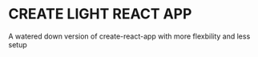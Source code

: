 # CREATE LIGHT REACT APP
A watered down version of create-react-app with more flexbility and less setup